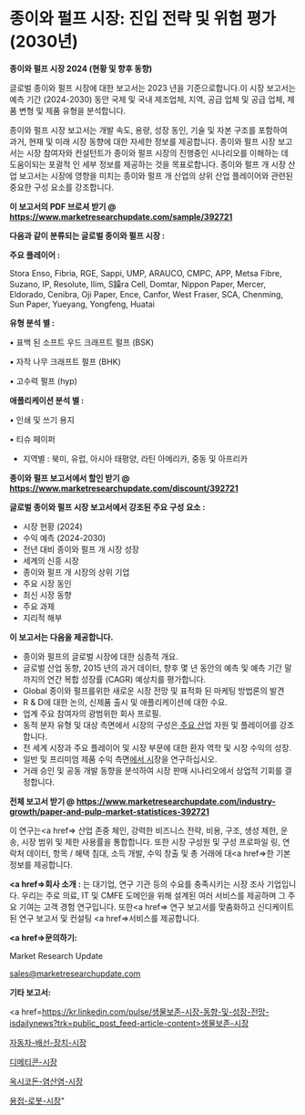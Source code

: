 # 종이와 펄프 시장: 진입 전략 및 위험 평가(2030년)

<strong>종이와 펄프 시장 2024 (현황 및 향후 동향)</strong>

글로벌 종이와 펄프 시장에 대한 보고서는 2023 년을 기준으로합니다.이 시장 보고서는 예측 기간 (2024-2030) 동안 국제 및 국내 제조업체, 지역, 공급 업체 및 공급 업체, 제품 변형 및 제품 유형을 분석합니다.

종이와 펄프 시장 보고서는 개발 속도, 용량, 성장 동인, 기술 및 자본 구조를 포함하여 과거, 현재 및 미래 시장 동향에 대한 자세한 정보를 제공합니다. 종이와 펄프 시장 보고서는 시장 참여자와 컨설턴트가 종이와 펄프 시장의 진행중인 시나리오를 이해하는 데 도움이되는 포괄적 인 세부 정보를 제공하는 것을 목표로합니다. 종이와 펄프 개 시장 산업 보고서는 시장에 영향을 미치는 종이와 펄프 개 산업의 상위 산업 플레이어와 관련된 중요한 구성 요소를 강조합니다.



<strong>이 보고서의 PDF 브로셔 받기 @ <a href=https://www.marketresearchupdate.com/sample/392721>https://www.marketresearchupdate.com/sample/392721</a></strong>



<strong>다음과 같이 분류되는 글로벌 종이와 펄프 시장 :</strong>



<strong>주요 플레이어 :</strong>

Stora Enso, Fibria, RGE, Sappi, UMP, ARAUCO, CMPC, APP, Metsa Fibre, Suzano, IP, Resolute, Ilim, S鐰ra Cell, Domtar, Nippon Paper, Mercer, Eldorado, Cenibra, Oji Paper, Ence, Canfor, West Fraser, SCA, Chenming, Sun Paper, Yueyang, Yongfeng, Huatai



<strong>유형 분석 별 :</strong>

• 표백 된 소프트 우드 크래프트 펄프 (BSK)

• 자작 나무 크래프트 펄프 (BHK)

• 고수력 펄프 (hyp)



<strong>애플리케이션 분석 별 :</strong>

• 인쇄 및 쓰기 용지

• 티슈 페이퍼

<ul>
  <li>지역별 : 북미, 유럽, 아시아 태평양, 라틴 아메리카, 중동 및 아프리카</li>
</ul>


<strong>종이와 펄프 보고서에서 할인 받기 @ <a href=https://www.marketresearchupdate.com/discount/392721>https://www.marketresearchupdate.com/discount/392721</a></strong>



<strong>글로벌 종이와 펄프 시장 보고서에서 강조된 주요 구성 요소 :</strong>
<ul>
  <li>시장 현황 (2024)</li>
  <li>수익 예측 (2024-2030)</li>
  <li>전년 대비 종이와 펄프 개 시장 성장</li>
  <li>세계의 신흥 시장</li>
  <li>종이와 펄프 개 시장의 상위 기업</li>
  <li>주요 시장 동인</li>
  <li>최신 시장 동향</li>
  <li>주요 과제</li>
  <li>지리적 해부</li>
</ul>


<strong>이 보고서는 다음을 제공합니다.</strong>
<ul>
  <li>종이와 펄프의 글로벌 시장에 대한 심층적 개요.</li>
  <li>글로벌 산업 동향, 2015 년의 과거 데이터, 향후 몇 년 동안의 예측 및 예측 기간 말까지의 연간 복합 성장률 (CAGR) 예상치를 평가합니다.</li>
  <li>Global 종이와 펄프를위한 새로운 시장 전망 및 표적화 된 마케팅 방법론의 발견</li>
  <li>R &amp; D에 대한 논의, 신제품 출시 및 애플리케이션에 대한 수요.</li>
  <li>업계 주요 참여자의 광범위한 회사 프로필.</li>
  <li>동적 분자 유형 및 대상 측면에서 시장의 구성은<a href=> 주요 산</a>업 자원 및 플레이어를 강조합니다.</li>
  <li>전 세계 시장과 주요 플레이어 및 시장 부문에 대한 환자 역학 및 시장 수익의 성장.</li>
  <li>일반 및 프리미엄 제품 수익 측면<a href=>에서 시</a>장을 연구하십시오.</li>
  <li>거래 승인 및 공동 개발 동향을 분석하여 시장 판매 시나리오에서 상업적 기회를 결정합니다.</li>
</ul>



<strong>전체 보고서 받기 @ <a href=https://www.marketresearchupdate.com/industry-growth/paper-and-pulp-market-statistices-392721>https://www.marketresearchupdate.com/industry-growth/paper-and-pulp-market-statistices-392721</a></strong>

이 연구는<a href=> 산업 존중</a> 체인, 강력한 비즈니스 전략, 비용, 구조, 생성 제한, 운송, 시장 범위 및 제한 사용률을 통합합니다. 또한 시장 구성원 및 구성 프로파일 링, 연락처 데이터, 항목 / 혜택 침대, 소득 개발, 수익 창출 및 총 거래에 대<a href=>한 기본 </a>정보를 제공합니다.



<strong><a href=>회사 소</a>개 :</strong>
는 대기업, 연구 기관 등의 수요를 충족시키는 시장 조사 기업입니다. 우리는 주로 의료, IT 및 CMFE 도메인을 위해 설계된 여러 서비스를 제공하며 그 주요 기여는 고객 경험 연구입니다. 또한<a href=> 연구 보</a>고서를 맞춤화하고 신디케이트 된 연구 보고서 및 컨설팅 <a href=>서비스</a>를 제공합니다.



<strong><a href=>문의하기:</a></strong>

Market Research Update

sales@marketresearchupdate.com



<strong>기타 보고서:</strong>

<a href=https://kr.linkedin.com/pulse/생물보존-시장-동향-및-성장-전망-isdailynews?trk=public_post_feed-article-content>생물보존-시장</a>

<a href=https://www.linkedin.com/pulse/자동차-배선-장치-시장-진입-전략-및-위험-평가2029년-data-dive-diaries-24-analysis/>자동차-배선-장치-시장</a>

<a href=https://www.linkedin.com/pulse/디메티콘-시장-진입-전략-및-위험-평가2029년-data-dive-diaries-24-analysis-juksf/>디메티콘-시장</a>

<a href=https://www.linkedin.com/pulse/옥시코돈-염산염-시장-세분화-연구-및-목표-고객2029년-survey-spotlight-pro-24-analysis-jfcef/>옥시코돈-염산염-시장</a>

<a href=https://www.linkedin.com/pulse/용접-로봇-시장-규모-및-성장-2023-trend-tracking-tips-360-analysis-adwcc/>용접-로봇-시장</a>"
